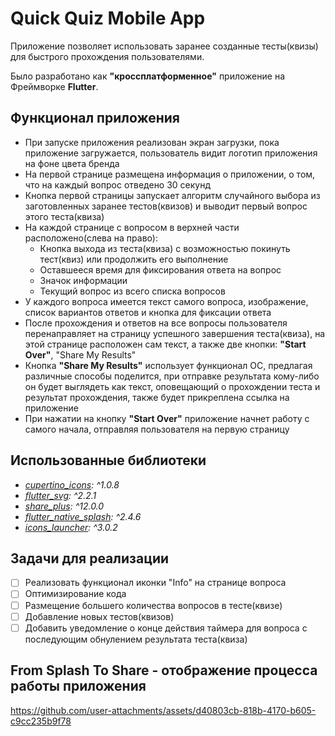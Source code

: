 # Quick Quiz Mobile App

Приложение позволяет использовать заранее созданные тесты(квизы) для быстрого прохождения пользователями.

Было разработано как **"кроссплатформенное"** приложение на Фреймворке **Flutter**.

## Функционал приложения

- При запуске приложения реализован экран загрузки, пока приложение загружается, пользователь видит логотип приложения на фоне цвета бренда
- На первой странице размещена информация о приложении, о том, что на каждый вопрос отведено 30 секунд
- Кнопка первой страницы запускает алгоритм случайного выбора из заготовленных заранее тестов(квизов) и выводит первый вопрос этого теста(квиза)
- На каждой странице с вопросом в верхней части расположено(слева на право):
  - Кнопка выхода из теста(квиза) с возможностью покинуть тест(квиз) или продолжить его выполнение
  - Оставшееся время для фиксирования ответа на вопрос
  - Значок информации
  - Текущий вопрос из всего списка вопросов
- У каждого вопроса имеется текст самого вопроса, изображение, список вариантов ответов и кнопка для фиксации ответа
- После прохождения и ответов на все вопросы пользователя перенаправляет на страницу успешного завершения теста(квиза), на этой странице расположен сам текст, а также две кнопки: **"Start Over"**, "Share My Results"
- Кнопка **"Share My Results"** использует функционал ОС, предлагая различные способы поделится, при отправке результата кому-либо он будет выглядеть как текст, оповещающий о прохождении теста и результат прохождения, также будет прикреплена ссылка на приложение
- При нажатии на кнопку **"Start Over"** приложение начнет работу с самого начала, отправляя пользователя на первую страницу

## Использованные библиотеки

- _[cupertino_icons](https://pub.dev/packages/cupertino_icons): ^1.0.8_
- _[flutter_svg](https://pub.dev/packages/flutter_svg): ^2.2.1_
- _[share_plus](https://pub.dev/packages/share_plus): ^12.0.0_
- _[flutter_native_splash](https://pub.dev/packages/flutter_native_splash): ^2.4.6_
- _[icons_launcher](https://pub.dev/packages/icons_launcher): ^3.0.2_

## Задачи для реализации

- [ ] Реализовать функционал иконки "Info" на странице вопроса
- [ ] Оптимизирование кода
- [ ] Размещение большего количества вопросов в тесте(квизе)
- [ ] Добавление новых тестов(квизов)
- [ ] Добавить уведомление о конце действия таймера для вопроса с последующим обнулением результата теста(квиза)

## From Splash To Share - отображение процесса работы приложения



https://github.com/user-attachments/assets/d40803cb-818b-4170-b605-c9cc235b9f78


